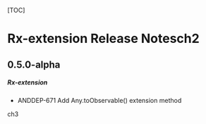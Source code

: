 [TOC]
# Rx-extension Release Notesch2
## 0.5.0-alpha
##### Rx-extension
* ANDDEP-671 Add Any.toObservable() extension method

ch3